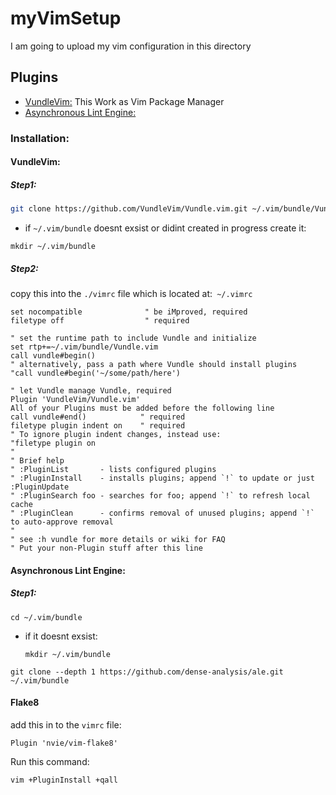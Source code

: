 # myVimSetup
I am going to upload my vim configuration in this directory

## Plugins
* [VundleVim:](https://github.com/VundleVim/Vundle.vim)
  This Work as Vim Package Manager
* [Asynchronous Lint Engine:](https://github.com/dense-analysis/ale)
  

### Installation:

#### VundleVim: 

##### Step1:
```bash
git clone https://github.com/VundleVim/Vundle.vim.git ~/.vim/bundle/Vundle.vim
```
  * if `~/.vim/bundle` doesnt exsist or didint created in progress create it:
  ```console
  mkdir ~/.vim/bundle
  ```
##### Step2:
copy this into the `./vimrc` file which is located at:` ~/.vimrc`
```vim
set nocompatible              " be iMproved, required
filetype off                  " required

" set the runtime path to include Vundle and initialize
set rtp+=~/.vim/bundle/Vundle.vim
call vundle#begin()
" alternatively, pass a path where Vundle should install plugins
"call vundle#begin('~/some/path/here')

" let Vundle manage Vundle, required
Plugin 'VundleVim/Vundle.vim'
All of your Plugins must be added before the following line
call vundle#end()            " required
filetype plugin indent on    " required
" To ignore plugin indent changes, instead use:
"filetype plugin on
"
" Brief help
" :PluginList       - lists configured plugins
" :PluginInstall    - installs plugins; append `!` to update or just :PluginUpdate
" :PluginSearch foo - searches for foo; append `!` to refresh local cache
" :PluginClean      - confirms removal of unused plugins; append `!` to auto-approve removal
"
" see :h vundle for more details or wiki for FAQ
" Put your non-Plugin stuff after this line
```

#### Asynchronous Lint Engine:
##### Step1:

```console
cd ~/.vim/bundle
```
* if it doesnt exsist:
  ```console
  mkdir ~/.vim/bundle
  ```
```console
git clone --depth 1 https://github.com/dense-analysis/ale.git ~/.vim/bundle
```

#### Flake8
add this in to the `vimrc` file:
```vim
Plugin 'nvie/vim-flake8'
```
Run this command:
```bash
vim +PluginInstall +qall
```
